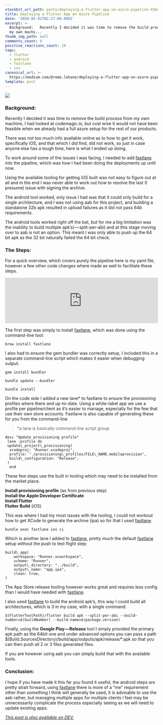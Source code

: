 ```yaml
---
stackbit_url_path: posts/deploying-a-flutter-app-on-azure-pipeline-43bo
title: Deploying a Flutter App on Azure Pipeline
date: '2020-05-01T02:27:00.000Z'
excerpt: >-
  Background:   Recently I decided it was time to remove the build process from
  my own machi...
thumb_img_path: null
comments_count: 0
positive_reactions_count: 10
tags:
  - flutter
  - android
  - fastlane
  - ios
canonical_url: >-
  https://medium.com/@reme.lehane/deploying-a-flutter-app-on-azure-pipeline-266aabdf5176
template: post
---
```



![](https://cdn-images-1.medium.com/max/1024/1*8vESVWZfAnEeICajgWOODA.jpeg)

### Background:

Recently I decided it was time to remove the build process from my own machine, I had looked at codemagic.io, but cost wise it would not have been feasible when we already had a full azure setup for the rest of our products.

There was not too much info available online as to how to get it work, specifically iOS, and that which I did find, did not work, so just in case anyone else has a tough time, here is what I ended up doing.

To work around some of the issues I was facing, I needed to add [fastlane](https://fastlane.tools/) into the pipeline, which was how I had been doing the deployments up until now.

Using the available tooling for getting iOS built was not easy to figure out at all and in the end I was never able to work out how to resolve the last (I presume) issue with signing the archive.

The android tool worked, only issue I had was that it could only build for a single architecture, and I was not using aab for this project, and building a standalone 32b apk resulted in upload failures as it did not pass 64b requirements.

The android tools worked right off the bat, but for me a big limitation was the inability to build multiple apk’s( — split-per-abi) and at this stage moving over to aab is not an option. This meant I was only able to push up the 64 bit apk as the 32 bit naturally failed the 64 bit check.

### The Steps:

For a quick overview, which covers purely the pipeline here is my yaml file, however a few other code changes where made as well to facilitate these steps.


<iframe class="liquidTag" src="https://dev.to/embed/gist?args=https%3A%2F%2Fgist.github.com%2FRemeJuan%2Fd5bfaf9fc59a666527f519cd4b0266ed" style="border: 0; width: 100%;"></iframe>


The first step was simply to install [fastlane](https://fastlane.tools/), which was done using the command-line tool:


```
brew install fastlane
```


I also had to ensure the gem bundler was correctly setup, I included this in a separate command-line script which makes it easier when debugging output.


```
gem install bundler

bundle update --bundler

bundle install
```


On the code side I added a new lane\* to fastlane to ensure the provisioning profiles where there and up-to-date. Using a white-label app we use a profile per pipeline/client as it’s easier to manage, especially for the few that use their own store accounts. Fastlane is also capable of generating these for you from the command-line

> \*a lane is basically command line script group


```
desc "Update provisioning profile"
 lane :profile do
 update\_project\_provisioning(
  xcodeproj: "Runner.xcodeproj",
  profile: "./provisioning\_profiles/FILE\_NAME.mobileprovision",
  build\_configuration: "Release",
 )
  end
```


These few steps use the built in tooling which may need to be installed from the market place.

**Install provisioning profile** (as from previous step)  
**Install the Apple Developer Certificate  
Install Flutter  
Flutter Build**  (iOS)

This was where I had my most issues with the tooling, I could not workout how to get XCode to generate the archive (ipa) so for that I used [fastlane](https://fastlane.tools/).


```
bundle exec fastlane ios ci
```


Which is another lane I added to [fastlane](https://fastlane.tools/), pretty much the default [fastlane](https://fastlane.tools/) setup without the push to test flight step:


```
build\_app(
    workspace: "Runner.xcworkspace",
    scheme: "Runner",
    output\_directory: "../build",
    output\_name: "app.ipa",
    clean: true,
)
```


The App Store release tooling however works great and requires less config than I would have needed with [fastlane](https://fastlane.tools/).

I also used [fastlane](https://fastlane.tools/) to build the android apk’s, this way I could build all architectures, which is 3 in my case, with a single command.


```
$(FlutterToolPath)/flutter build apk --split-per-abi --build-number=$(buildNumber) --build-name=$(package.version)
```


Finally, using the **Google Play — Release** tool I simply provided the primary apk path as the 64bit one and under advanced options you can pass a path $(Build.SourcesDirectory)/build/app/outputs/apk/release/\*.apk so that you can then push all 2 or 3 files generated files.

If you are however using aab you can simply build that with the available tools.

### Conclusion:

I hope if you have made it this far you found it useful, the android steps are pretty strait forward, using [fastlane](https://fastlane.tools/) there is more of a “me” requirement other than something I think will generally be used, it is advisable to use the aab rather, but managing multiple apps for multiple clients I feel may be unnecessarily complicate the process especially seeing as we will need to update existing apps.

*[This post is also available on DEV.](https://dev.to/remejuan/deploying-a-flutter-app-on-azure-pipeline-43bo)*


<script>
const parent = document.getElementsByTagName('head')[0];
const script = document.createElement('script');
script.type = 'text/javascript';
script.src = 'https://cdnjs.cloudflare.com/ajax/libs/iframe-resizer/4.1.1/iframeResizer.min.js';
script.charset = 'utf-8';
script.onload = function() {
    window.iFrameResize({}, '.liquidTag');
};
parent.appendChild(script);
</script>    
